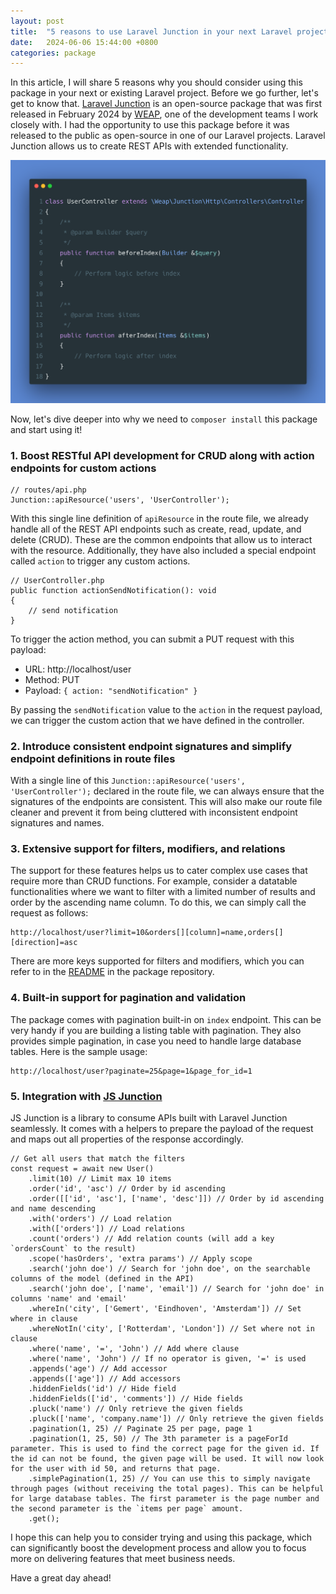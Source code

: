 ```yaml
---
layout: post
title:  "5 reasons to use Laravel Junction in your next Laravel project"
date:   2024-06-06 15:44:00 +0800
categories: package
---
```


In this article, I will share 5 reasons why you should consider using this package in your next or existing Laravel project. Before we go further, let's get to know that. [Laravel Junction](https://github.com/weapnl/laravel-junction) is an open-source package that was first released in February 2024 by [WEAP](https://github.com/weapnl), one of the development teams I work closely with. I had the opportunity to use this package before it was released to the public as open-source in one of our Laravel projects. Laravel Junction allows us to create REST APIs with extended functionality.

![diagram-1-weap-junction-example](/assets/weap-junction-example.png)

Now, let's dive deeper into why we need to `composer install` this package and start using it!

### 1. Boost RESTful API development for CRUD along with action endpoints for custom actions
```
// routes/api.php
Junction::apiResource('users', 'UserController');
```
With this single line definition of `apiResource` in the route file, we already handle all of the REST API endpoints such as create, read, update, and delete (CRUD). These are the common endpoints that allow us to interact with the resource. Additionally, they have also included a special endpoint called `action` to trigger any custom actions.

```
// UserController.php
public function actionSendNotification(): void
{
    // send notification
}
```

To trigger the action method, you can submit a PUT request with this payload:
- URL: http://localhost/user
- Method: PUT
- Payload: `{ action: "sendNotification" }`

By passing the `sendNotification` value to the `action` in the request payload, we can trigger the custom action that we have defined in the controller.

### 2. Introduce consistent endpoint signatures and simplify endpoint definitions in route files
With a single line of this `Junction::apiResource('users', 'UserController');` declared in the route file, we can always ensure that the signatures of the endpoints are consistent. This will also make our route file cleaner and prevent it from being cluttered with inconsistent endpoint signatures and names.

### 3. Extensive support for filters, modifiers, and relations
The support for these features helps us to cater complex use cases that require more than CRUD functions. For example, consider a datatable functionalities where we want to filter with a limited number of results and order by the ascending name column. To do this, we can simply call the request as follows:
```
http://localhost/user?limit=10&orders[][column]=name,orders[][direction]=asc
```
There are more keys supported for filters and modifiers, which you can refer to in the [README](https://github.com/weapnl/laravel-junction?tab=readme-ov-file#filters) in the package repository.

### 4. Built-in support for pagination and validation
The package comes with pagination built-in on `index` endpoint. This can be very handy if you are building a listing table with pagination. They also provides simple pagination, in case you need to handle large database tables. Here is the sample usage:
```
http://localhost/user?paginate=25&page=1&page_for_id=1
```

### 5. Integration with [JS Junction](https://github.com/weapnl/js-junction) 
JS Junction is a library to consume APIs built with Laravel Junction seamlessly. It comes with a helpers to prepare the payload of the request and maps out all properties of the response accordingly.
```
// Get all users that match the filters
const request = await new User()
    .limit(10) // Limit max 10 items
    .order('id', 'asc') // Order by id ascending
    .order([['id', 'asc'], ['name', 'desc']]) // Order by id ascending and name descending
    .with('orders') // Load relation
    .with(['orders']) // Load relations
    .count('orders') // Add relation counts (will add a key `ordersCount` to the result)
    .scope('hasOrders', 'extra params') // Apply scope
    .search('john doe') // Search for 'john doe', on the searchable columns of the model (defined in the API)
    .search('john doe', ['name', 'email']) // Search for 'john doe' in columns 'name' and 'email'
    .whereIn('city', ['Gemert', 'Eindhoven', 'Amsterdam']) // Set where in clause
    .whereNotIn('city', ['Rotterdam', 'London']) // Set where not in clause
    .where('name', '=', 'John') // Add where clause
    .where('name', 'John') // If no operator is given, '=' is used
    .appends('age') // Add accessor
    .appends(['age']) // Add accessors
    .hiddenFields('id') // Hide field
    .hiddenFields(['id', 'comments']) // Hide fields
    .pluck('name') // Only retrieve the given fields
    .pluck(['name', 'company.name']) // Only retrieve the given fields 
    .pagination(1, 25) // Paginate 25 per page, page 1
    .pagination(1, 25, 50) // The 3th parameter is a pageForId parameter. This is used to find the correct page for the given id. If the id can not be found, the given page will be used. It will now look for the user with id 50, and returns that page.
    .simplePagination(1, 25) // You can use this to simply navigate through pages (without receiving the total pages). This can be helpful for large database tables. The first parameter is the page number and the second parameter is the `items per page` amount.
    .get();
```

I hope this can help you to consider trying and using this package, which can significantly boost the development process and allow you to focus more on delivering features that meet business needs.

Have a great day ahead!